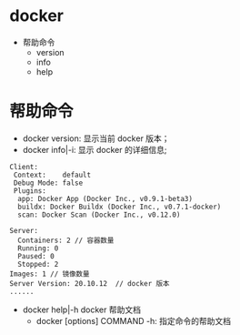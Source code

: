 # docker

- 帮助命令
  - version
  - info
  - help

# 帮助命令

- docker version: 显示当前 docker 版本；
- docker info|-i: 显示 docker 的详细信息;

```
Client:
 Context:    default
 Debug Mode: false
 Plugins:
  app: Docker App (Docker Inc., v0.9.1-beta3)
  buildx: Docker Buildx (Docker Inc., v0.7.1-docker)
  scan: Docker Scan (Docker Inc., v0.12.0)

Server:
  Containers: 2 // 容器数量
  Running: 0
  Paused: 0
  Stopped: 2
Images: 1 // 镜像数量
Server Version: 20.10.12  // docker 版本
......
```

- docker help|-h docker 帮助文档
  - docker [options] COMMAND -h: 指定命令的帮助文档
